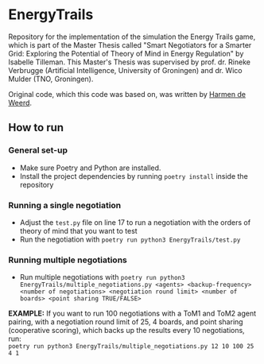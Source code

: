 # EnergyTrails
Repository for the implementation of the simulation the Energy Trails game, which is part of the Master Thesis called "Smart Negotiators for a Smarter Grid: Exploring the Potential of Theory of Mind in Energy Regulation" by Isabelle Tilleman. This Master's Thesis was supervised by prof. dr. Rineke Verbrugge (Artificial Intelligence, University of Groningen)
    and
    dr. Wico Mulder (TNO, Groningen). 

Original code, which this code was based on, was written by [Harmen de Weerd](https://www.harmendeweerd.nl/). 

## How to run

### General set-up 
- Make sure Poetry and Python are installed. 
- Install the project dependencies by running ```poetry install``` inside the repository

### Running a single negotiation
- Adjust the ```test.py``` file on line 17 to run a negotiation with the orders of theory of mind that you want to test
- Run the negotiation with ```poetry run python3 EnergyTrails/test.py```

### Running multiple negotiations 
- Run multiple negotiations with ```poetry run python3 EnergyTrails/multiple_negotiations.py <agents> <backup-frequency> <number of negotiations> <negotiation round limit> <number of boards> <point sharing TRUE/FALSE>``` 

**EXAMPLE:**
If you want to run 100 negotiations with a ToM1 and ToM2 agent pairing, with a negotiation round limit of 25, 4 boards, and point sharing (cooperative scoring), which backs up the results every 10 negotiations, run:  
```poetry run python3 EnergyTrails/multiple_negotiations.py 12 10 100 25 4 1```

